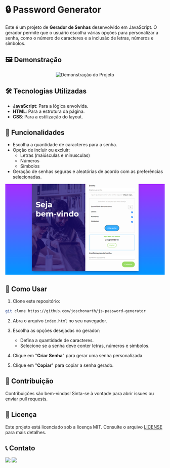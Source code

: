# 🔒 Password Generator

Este é um projeto de **Gerador de Senhas** desenvolvido em JavaScript. O gerador permite que o usuário escolha várias opções para personalizar a senha, como o número de caracteres e a inclusão de letras, números e símbolos.

## 🖼️ Demonstração

<div align="center">

![Demonstração do Projeto](assets/password-generator.gif)

</div>

## 🛠️ Tecnologias Utilizadas

- **JavaScript**: Para a lógica envolvida.
- **HTML**: Para a estrutura da página.
- **CSS**: Para a estilização do layout.

## 🎯 Funcionalidades

- Escolha a quantidade de caracteres para a senha.
- Opção de incluir ou excluir:
  - Letras (maiúsculas e minusculas)
  - Números
  - Símbolos
- Geração de senhas seguras e aleatórias de acordo com as preferências selecionadas.

![Demonstração do Projeto](assets/password-generator.png)

## 🚀 Como Usar

1. Clone este repositório:

```bash
git clone https://github.com/joschonarth/js-password-generator
```

2. Abra o arquivo `index.html` no seu navegador.

3. Escolha as opções desejadas no gerador:
   - Defina a quantidade de caracteres.
   - Selecione se a senha deve conter letras, números e símbolos.

4. Clique em "**Criar Senha**" para gerar uma senha personalizada.

5. Clique em "**Copiar**" para copiar a senha gerado.

## 🤝 Contribuição

Contribuições são bem-vindas! Sinta-se à vontade para abrir issues ou enviar pull requests.

## 📜 Licença

Este projeto está licenciado sob a licença MIT. Consulte o arquivo [LICENSE](./LICENSE) para mais detalhes.

## 📞 Contato 

<div>
    <a href="https://www.linkedin.com/in/joschonarth/" target="_blank"><img src="https://img.shields.io/badge/LinkedIn-0077B5?style=for-the-badge&logo=linkedin&logoColor=white" target="_blank"></a>
    <a href="mailto:joschonarth@gmail.com" target="_blank"><img src="https://img.shields.io/badge/Gmail-D14836?style=for-the-badge&logo=gmail&logoColor=white" target="_blank"></a>
</div>